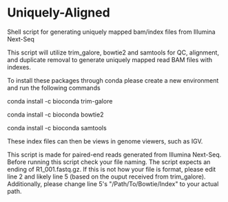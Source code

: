 # Uniquely-Aligned
Shell script for generating uniquely mapped bam/index files from Illumina Next-Seq

This script will utilize trim_galore, bowtie2 and samtools for QC, alignment, and duplicate removal to generate uniquely mapped read BAM files with indexes. 

To install these packages through conda please create a new environment and run the following commands

conda install -c bioconda trim-galore

conda install -c bioconda bowtie2

conda install -c bioconda samtools

These index files can then be views in genome viewers, such as IGV. 

This script is made for paired-end reads generated from Illumina Next-Seq. Before running this script check your file naming. The script expects an ending of R1_001.fastq.gz. If this is not how your file is format, please edit line 2 and likely line 5 (based on the ouput received from trim_galore). Additionally, please change line 5's "/Path/To/Bowtie/Index" to your actual path. 
